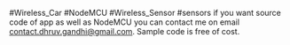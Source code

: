 #Wireless_Car #NodeMCU #Wireless_Sensor #sensors
if you want source code of app as well as NodeMCU you can contact me on email contact.dhruv.gandhi@gmail.com. 
Sample code is free of cost.
